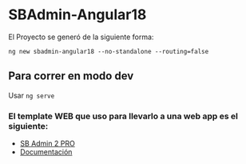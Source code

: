 # SBAdmin-Angular18

El Proyecto se generó de la siguiente forma:

`ng new sbadmin-angular18 --no-standalone --routing=false`

## Para correr en modo dev

Usar `ng serve`

### El template WEB que uso para llevarlo a una web app es el siguiente:

- [SB Admin 2 PRO](https://startbootstrap.com/theme/sb-admin-2)
- [Documentación](https://docs.startbootstrap.com/sb-admin-pro/quickstart)
